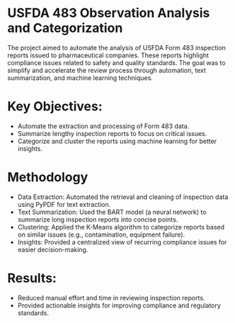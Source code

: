 # USFDA 483 Observation Analysis and Categorization
The project aimed to automate the analysis of USFDA Form 483 inspection reports issued to pharmaceutical companies. These reports highlight compliance issues related to safety and quality standards. The goal was to simplify and accelerate the review process through automation, text summarization, and machine learning techniques.

# Key Objectives:

* Automate the extraction and processing of Form 483 data.
* Summarize lengthy inspection reports to focus on critical issues.
* Categorize and cluster the reports using machine learning for better insights.

# Methodology

* Data Extraction: Automated the retrieval and cleaning of inspection data using PyPDF for text extraction.
* Text Summarization: Used the BART model (a neural network) to summarize long inspection reports into concise points.
* Clustering: Applied the K-Means algorithm to categorize reports based on similar issues (e.g., contamination, equipment failure).
* Insights: Provided a centralized view of recurring compliance issues for easier decision-making.

# Results:

* Reduced manual effort and time in reviewing inspection reports.
* Provided actionable insights for improving compliance and regulatory standards.

